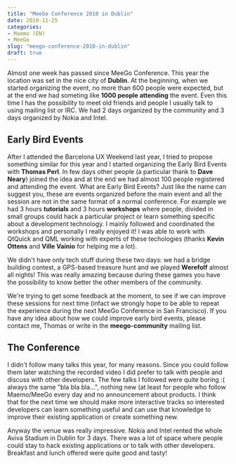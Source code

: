 ```yaml
---
title: "MeeGo Conference 2010 in Dublin"
date: 2010-11-25
categories: 
- Maemo (EN)
- MeeGo
slug: "meego-conference-2010-in-dublin"
draft: true
---
```


Almost one week has passed since MeeGo Conference. This year the
location was set in the nice city of **Dublin**. At the beginning, when
we started organizing the event, no more than 600 people were expected,
but at the end we had someting like **1000 people attending** the event.
Even this time I has the possibility to meet old friends and people I
usually talk to using mailing list or IRC. We had 2 days organized by
the community and 3 days organized by Nokia and Intel.

## Early Bird Events

After I attended the Barcelona UX Weekend last year, I tried to propose
something similar for this year and I started organizing the Early Bird
Events with **Thomas Perl**. In few days other people (a particular
thank to **Dave Neary**) joined the idea and at the end we had almost
100 people registered and attending the event. What are Early Bird
Events? Just like the name can suggest you, these are events organized
before the main event and all the session are not in the same format of
a normal conference. For example we had 3 hours **tutorials** and 3
hours **workshops** where people, divided in small groups could hack a
particular project or learn something specific about a development
technology. I mainly followed and coordinated the workshops and
personally I really enjoyed it! I was able to work with QtQuick and QML
working with experts of these techologies (thanks **Kevin Ottens** and
**Ville Vainio** for helping me a lot).

We didn't have only tech stuff during these two days: we had a bridge
building contest, a GPS-based treasure hunt and we played **Werefolf**
almost all nights! This was really amazing because during these games
you have the possibility to know better the other members of the
community.

We're trying to get some feedback at the moment, to see if we can
improve these sessions for next time (infact we strongly hope to be able
to repeat the experience during the next MeeGo Conference in San
Francisco). If you have any idea about how we could improve early bird
events, please contact me, Thomas or write in the **meego-community**
mailing list.

## The Conference

I didn't follow many talks this year, for many reasons. Since you could
follow them later watching the recorded video I did prefer to talk with
people and discuss with other developers. The few talks I followed were
quite boring :( always the same "bla bla bla...", nothing new (at least
for people who follow Maemo/MeeGo every day and no announcement about
products. I think that for the next time we should make more interactive
tracks so interested developers can learn something useful and can use
that knowledge to improve their existing application or create something
new.

Anyway the venue was really impressive. Nokia and Intel rented the whole
Aviva Stadium in Dublin for 3 days. There was a lot of space where
people could stay to hack existing applications or to talk with other
developers. Breakfast and lunch offered were quite good and tasty!

